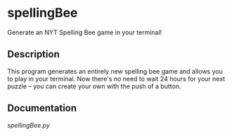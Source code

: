 # spellingBee
Generate an NYT Spelling Bee game in your terminal!

## Description
This program generates an entirely new spelling bee game and allows you to play in your terminal.
Now there's no need to wait 24 hours for your next puzzle – you can create your own with the push of a button.

## Documentation
<i>spellingBee.py</i>
